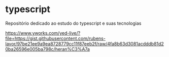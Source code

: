 # typescript
Repositório dedicado ao estudo do typescript e suas tecnologias 

https://www.yworks.com/yed-live/?file=https://gist.githubusercontent.com/rubens-lavor/97be21ee9a9ea8728779cc11f87eeb2f/raw/4fa8b63d3081acdddb81d20ba26596e005ba798c/heran%C3%A7a

